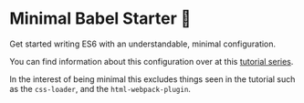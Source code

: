 # Minimal Babel Starter :rocket:

Get started writing ES6 with an understandable, minimal configuration.

You can find information about this configuration over at this
[tutorial series](https://github.com/AriaFallah/WebpackTutorial).

In the interest of being minimal this excludes things seen in the tutorial such as the `css-loader`,
and the `html-webpack-plugin`.
